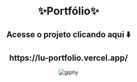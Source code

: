 <div align="center">
<h1>✨Portfólio✨</h1>
<h2>Acesse o projeto clicando aqui ⬇️ </h2>
<h2>https://lu-portfolio.vercel.app/ </h2>



![giphy](https://github.com/luanaxcardoso/lu-portfolio/assets/112970416/8ed5dc44-63b8-4ba4-b906-d9736be5e04d)
